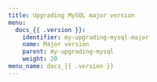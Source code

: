 ```yaml
---
title: Upgrading MySQL major version
menu:
  docs_{{ .version }}:
    identifier: my-upgrading-mysql-major
    name: Major version
    parent: my-upgrading-mysql
    weight: 20
menu_name: docs_{{ .version }}
---
```

